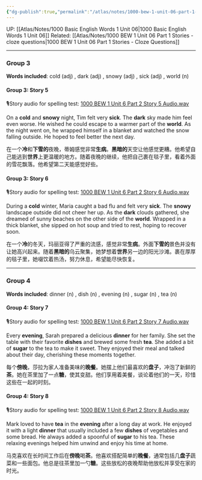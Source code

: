 ```yaml
---
{"dg-publish":true,"permalink":"/atlas/notes/1000-bew-1-unit-06-part-1-stories/","noteIcon":""}
---
```


UP: [[Atlas/Notes/1000 Basic English Words 1 Unit 06\|1000 Basic English Words 1 Unit 06]]
Related: [[Atlas/Notes/1000 BEW 1 Unit 06 Part 1 Stories - cloze questions\|1000 BEW 1 Unit 06 Part 1 Stories - Cloze Questions]]

---
### Group 3
**Words included**: cold (adj) , dark (adj) , snowy (adj) , sick (adj) , world (n) 

#### Group 3: Story 5
🎙️Story audio for spelling test: [1000 BEW 1 Unit 6 Part 2 Story 5 Audio.wav](https://drive.google.com/file/d/1cv2q7NZUjWDn88NkHOpMFBMW3uZYdT5T/view?usp=drive_link)

On a **cold** and **snowy** night, Tim felt very **sick**. The **dark** sky made him feel even worse. He wished he could escape to a warmer part of the **world**. As the night went on, he wrapped himself in a blanket and watched the snow falling outside. He hoped to feel better the next day.

在一个**冷**和**下雪的**夜晚，蒂姆感觉非常**生病**。**黑暗的**天空让他感觉更糟。他希望自己能逃到**世界**上更温暖的地方。随着夜晚的继续，他把自己裹在毯子里，看着外面的雪花飘落。他希望第二天能感觉好些。

#### Group 3: Story 6
🎙️Story audio for spelling test: [1000 BEW 1 Unit 6 Part 2 Story 6 Audio.wav](https://drive.google.com/file/d/17gJSnK680EaoAbU8AC1pKrACywGeMpkR/view?usp=drive_link)

During a **cold** winter, Maria caught a bad flu and felt very **sick**. The **snowy** landscape outside did not cheer her up. As the **dark** clouds gathered, she dreamed of sunny beaches on the other side of the **world**. Wrapped in a thick blanket, she sipped on hot soup and tried to rest, hoping to recover soon.

在一个**冷**的冬天，玛丽亚得了严重的流感，感觉非常**生病**。外面**下雪的**景色并没有让她高兴起来。随着**黑暗的**乌云聚集，她梦想着**世界**另一边的阳光沙滩。裹在厚厚的毯子里，她啜饮着热汤，努力休息，希望能尽快恢复。

---
### Group 4
**Words included**: dinner (n) , dish (n) , evening (n) , sugar (n) , tea (n)

#### Group 4: Story 7
🎙️Story audio for spelling test: [1000 BEW 1 Unit 6 Part 2 Story 7 Audio.wav](https://drive.google.com/file/d/1CmXJZSM3-ZV5d-ALlSxnDgG3qyT4eZI5/view?usp=drive_link)

Every **evening**, Sarah prepared a delicious **dinner** for her family. She set the table with their favorite **dishes** and brewed some fresh **tea**. She added a bit of **sugar** to the tea to make it sweet. They enjoyed their meal and talked about their day, cherishing these moments together.

每个**傍晚**，莎拉为家人准备美味的**晚餐**。她摆上他们最喜欢的**盘子**，冲泡了新鲜的**茶**。她在茶里加了一点**糖**，使其变甜。他们享用着美餐，谈论着他们的一天，珍惜这些在一起的时刻。

#### Group 4: Story 8
🎙️Story audio for spelling test: [1000 BEW 1 Unit 6 Part 2 Story 8 Audio.wav](https://drive.google.com/file/d/1mFO3sey3o_tsmjZjc4ugyP2n0TWmRgVI/view?usp=drive_link)

Mark loved to have **tea** in the **evening** after a long day at work. He enjoyed it with a light **dinner** that usually included a few **dishes** of vegetables and some bread. He always added a spoonful of **sugar** to his tea. These relaxing evenings helped him unwind and enjoy his time at home.

马克喜欢在长时间工作后在**傍晚**喝**茶**。他喜欢搭配简单的**晚餐**，通常包括几**盘子**蔬菜和一些面包。他总是往茶里加一勺**糖**。这些放松的夜晚帮助他放松并享受在家的时光。

